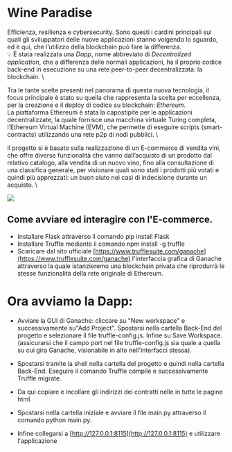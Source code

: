 # Wine Paradise

Efficienza, resilienza e cybersecurity. Sono questi i cardini principali sui quali gli sviluppatori delle nuove applicazioni stanno volgendo lo sguardo, ed è qui, che l’utilizzo della blockchain può fare la differenza. \
:bulb: È stata realizzata una *Dapp*, nome abbreviato di *Decentralized application*, che a differenza delle normali applicazioni, ha il proprio codice back-end in esecuzione su una rete peer-to-peer decentralizzata: la blockchain. \

Tra le tante scelte presenti nel panorama di questa nuova tecnologia, il focus principale è stato su quella che rappresenta la scelta per eccellenza, per la creazione e il deploy di codice su blockchain: *Ethereum*. \
La piattaforma Ethereum è stata la capostipite per le applicazioni decentralizzate, la quale fornisce una macchina virtuale Turing completa, l’Ethereum Virtual Machine (EVM), che permette di eseguire scripts (smart-contracts) utilizzando una rete p2p di nodi pubblici. \

Il progetto si è basato sulla realizzazione di un E-commerce di vendita vini, che offre diverse funzionalità che vanno dall’acquisto di un prodotto dal relativo catalogo, alla vendita di un nuovo vino, fino alla consultazione di una classifica generale, per visionare quali sono stati i prodotti più votati e quindi più apprezzati: un buon aiuto nei casi di indecisione durante un acquisto. \

<img src="https://github.com/AndreaEv18/E-commerce-DApp/blob/main/static/anteprima"/>

## Come avviare ed interagire con l'E-commerce. 

- Installare Flask attraverso il comando pip install Flask
- Installare Truffle mediante il comando npm install -g truffle
- Scaricare dal sito ufficiale [https://www.trufflesuite.com/ganache](https://www.trufflesuite.com/ganache) l'interfaccia grafica di Ganache attraverso la quale istanzieremo una blockchain privata che riprodurrà le stesse funzionalità della rete originale di Ethereum.

# Ora avviamo la Dapp:

- Avviare la GUI di Ganache: cliccare su "New workspace" e successivamente su"Add Project". Spostarsi nella cartella Back-End del progetto e selezionare il file truffle-config.js. Infine su Save Workspace. (assicurarsi che il campo port nel file truffle-config.js sia quale a quella su cui gira Ganache, visionabile in alto nell'interfacci stessa).

- Spostarsi tramite la shell nella cartella del progetto e quindi nella cartella Back-End. Eseguire il comando Truffle compile e successivamente Truffle migrate.

- Da qui copiare e incollare gli indirizzi dei contratti nelle in tutte le pagine html.

- Spostarsi nella cartella iniziale e avviare il file main.py attraverso il comando python main.py.

- Infine collegarsi a [http://127.0.0.1:8115](http://127.0.0.1:8115) e utilizzare l'applicazione

